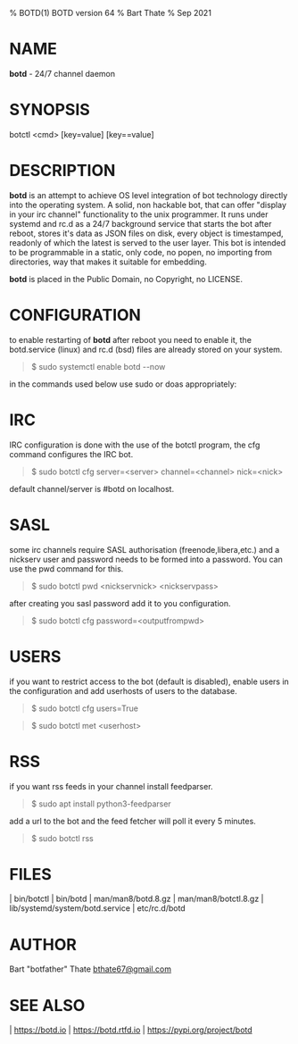 % BOTD(1) BOTD version 64
% Bart Thate 
% Sep 2021

# NAME

**botd** - 24/7 channel daemon

# SYNOPSIS

 botctl \<cmd\> \[key=value\] \[key==value\] 
    
# DESCRIPTION

**botd** is an attempt to achieve OS level integration of bot technology 
directly into the operating system. A solid, non hackable bot, that can 
offer "display in your irc channel" functionality to the unix programmer.
It runs under systemd and rc.d as a 24/7 background service that starts the
bot after reboot, stores it's data as JSON files on disk, every object is
timestamped, readonly of which the latest is served to the user layer. This
bot is intended to be programmable in a static, only code, no popen, no
importing from directories, way that makes it suitable for embedding.

**botd** is placed in the Public Domain, no Copyright, no LICENSE.

# CONFIGURATION

to enable restarting of **botd** after reboot you need to enable it, the 
botd.service (linux) and rc.d (bsd) files are already stored on your
system.

> $ sudo systemctl enable botd --now


in the commands used below use sudo or doas appropriately:

# IRC

IRC configuration is done with the use of the botctl program, the cfg
command configures the IRC bot.

> $ sudo botctl cfg server=\<server\> channel=\<channel\> nick=\<nick\> 

default channel/server is #botd on localhost.

# SASL

some irc channels require SASL authorisation (freenode,libera,etc.) and
a nickserv user and password needs to be formed into a password. You can use
the pwd command for this.

> $ sudo botctl pwd \<nickservnick\> \<nickservpass\>

after creating you sasl password add it to you configuration.

> $ sudo  botctl cfg password=\<outputfrompwd\>

# USERS

if you want to restrict access to the bot (default is disabled), enable
users in the configuration and add userhosts of users to the database.

> $ sudo botctl cfg users=True

> $ sudo botctl met \<userhost\>

# RSS

if you want rss feeds in your channel install feedparser.

> $ sudo apt install python3-feedparser

add a url to the bot and the feed fetcher will poll it every 5 minutes.

> $ sudo botctl rss <url>

# FILES

| bin/botctl
| bin/botd
| man/man8/botd.8.gz
| man/man8/botctl.8.gz
| lib/systemd/system/botd.service
| etc/rc.d/botd

# AUTHOR

Bart "botfather" Thate <bthate67@gmail.com>

# SEE ALSO

| https://botd.io
| https://botd.rtfd.io
| https://pypi.org/project/botd

